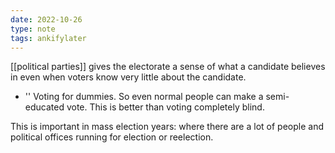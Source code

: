 ```yaml
---
date: 2022-10-26
type: note
tags: ankifylater
---
```


[[political parties]] gives the electorate a sense of what a candidate believes in even when voters know very little about the candidate.
- '' Voting for dummies. So even normal people can make a semi-educated vote. This is better than voting completely blind.

This is important in mass election years: where there are a lot of people and political offices running for election or reelection.
